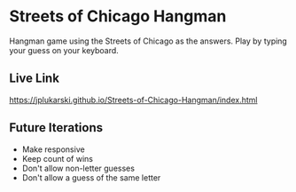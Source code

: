 # Streets of Chicago Hangman

Hangman game using the Streets of Chicago as the answers. Play by typing your guess on your keyboard.

## Live Link

https://jplukarski.github.io/Streets-of-Chicago-Hangman/index.html

## Future Iterations

* Make responsive
* Keep count of wins
* Don't allow non-letter guesses
* Don't allow a guess of the same letter